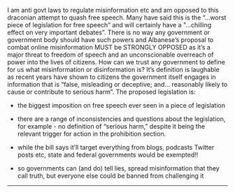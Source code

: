 I am anti govt laws to regulate misinformation etc and am opposed to this draconian attempt to
quash free speech. Many have said this is the “…worst piece of legislation for free speech” and will
certainly have a "…chilling effect on very important debates”.
There is no way any government or government body should have such powers and Albanese’s
proposal to combat online misinformation MUST be STRONGLY OPPOSED as it’s a major threat to
freedom of speech and an unconscionable overreach of power into the lives of citizens.
How can we trust any government to define for us what misinformation or disinformation is? It’s
definition is laughable as recent years have shown to citizens the government itself engages in
information that is “false, misleading or deceptive; and… reasonably likely to cause or contribute to
serious harm”.
The proposed legislation is:

- the biggest imposition on free speech ever seen in a piece of legislation

- there are a range of inconsistencies and questions about the legislation, for example - no definition
of “serious harm,” despite it being the relevant trigger for action in the prohibition section.

- while the bill says it’ll target everything from blogs, podcasts Twitter posts etc, state and federal
governments would be exempted!!

- so governments can (and do) tell lies, spread misinformation that they call truth, but everyone else
could be banned from challenging it


-----

